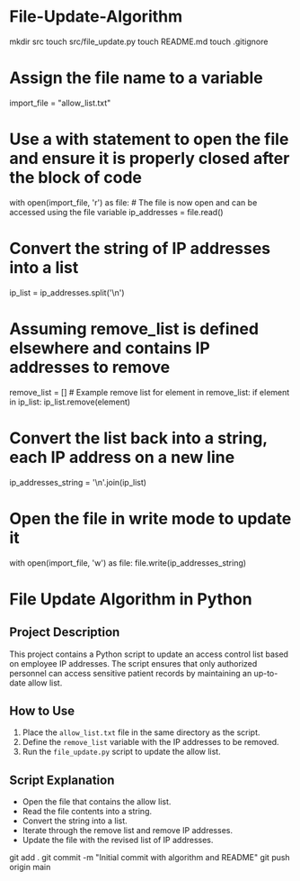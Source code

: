 # File-Update-Algorithm

mkdir src
touch src/file_update.py
touch README.md
touch .gitignore

# Assign the file name to a variable
import_file = "allow_list.txt"

# Use a with statement to open the file and ensure it is properly closed after the block of code
with open(import_file, 'r') as file:
    # The file is now open and can be accessed using the file variable
    ip_addresses = file.read()

# Convert the string of IP addresses into a list
ip_list = ip_addresses.split('\n')

# Assuming remove_list is defined elsewhere and contains IP addresses to remove
remove_list = []  # Example remove list
for element in remove_list:
    if element in ip_list:
        ip_list.remove(element)

# Convert the list back into a string, each IP address on a new line
ip_addresses_string = '\n'.join(ip_list)

# Open the file in write mode to update it
with open(import_file, 'w') as file:
    file.write(ip_addresses_string)

# File Update Algorithm in Python

## Project Description
This project contains a Python script to update an access control list based on employee IP addresses. The script ensures that only authorized personnel can access sensitive patient records by maintaining an up-to-date allow list.

## How to Use
1. Place the `allow_list.txt` file in the same directory as the script.
2. Define the `remove_list` variable with the IP addresses to be removed.
3. Run the `file_update.py` script to update the allow list.

## Script Explanation
- Open the file that contains the allow list.
- Read the file contents into a string.
- Convert the string into a list.
- Iterate through the remove list and remove IP addresses.
- Update the file with the revised list of IP addresses.

git add .
git commit -m "Initial commit with algorithm and README"
git push origin main
